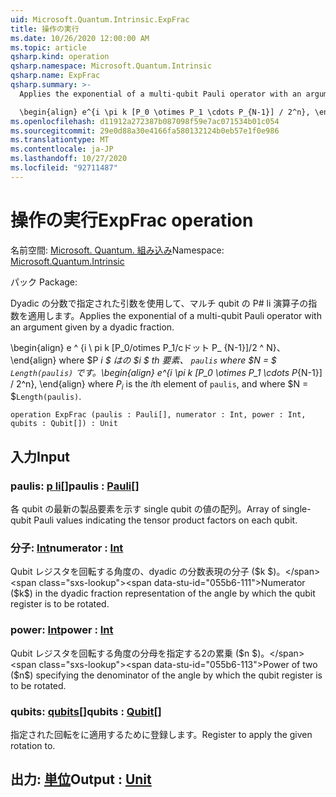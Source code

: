 ```yaml
---
uid: Microsoft.Quantum.Intrinsic.ExpFrac
title: 操作の実行
ms.date: 10/26/2020 12:00:00 AM
ms.topic: article
qsharp.kind: operation
qsharp.namespace: Microsoft.Quantum.Intrinsic
qsharp.name: ExpFrac
qsharp.summary: >-
  Applies the exponential of a multi-qubit Pauli operator with an argument given by a dyadic fraction.

  \begin{align} e^{i \pi k [P_0 \otimes P_1 \cdots P_{N-1}] / 2^n}, \end{align} where $P_i$ is the $i$th element of `paulis`, and where $N = $`Length(paulis)`.
ms.openlocfilehash: d11912a272387b087098f59e7ac071534b01c054
ms.sourcegitcommit: 29e0d88a30e4166fa580132124b0eb57e1f0e986
ms.translationtype: MT
ms.contentlocale: ja-JP
ms.lasthandoff: 10/27/2020
ms.locfileid: "92711487"
---
```

# <a name="expfrac-operation"></a><span data-ttu-id="055b6-102">操作の実行</span><span class="sxs-lookup"><span data-stu-id="055b6-102">ExpFrac operation</span></span>

<span data-ttu-id="055b6-103">名前空間: [Microsoft. Quantum. 組み込み](xref:Microsoft.Quantum.Intrinsic)</span><span class="sxs-lookup"><span data-stu-id="055b6-103">Namespace: [Microsoft.Quantum.Intrinsic](xref:Microsoft.Quantum.Intrinsic)</span></span>

<span data-ttu-id="055b6-104">パック [](https://nuget.org/packages/)</span><span class="sxs-lookup"><span data-stu-id="055b6-104">Package: [](https://nuget.org/packages/)</span></span>


<span data-ttu-id="055b6-105">Dyadic の分数で指定された引数を使用して、マルチ qubit の P# li 演算子の指数を適用します。</span><span class="sxs-lookup"><span data-stu-id="055b6-105">Applies the exponential of a multi-qubit Pauli operator with an argument given by a dyadic fraction.</span></span>

<span data-ttu-id="055b6-106">\begin{align} e ^ {i \ pi k [P_0/otimes P_1/cドット P_ {N-1}]/2 ^ N}、\end{align} where $P _i $ はの $i $ th 要素、 `paulis` where $N = $ `Length(paulis)` です。</span><span class="sxs-lookup"><span data-stu-id="055b6-106">\begin{align} e^{i \pi k [P_0 \otimes P_1 \cdots P_{N-1}] / 2^n}, \end{align} where $P_i$ is the $i$th element of `paulis`, and where $N = $`Length(paulis)`.</span></span>

```qsharp
operation ExpFrac (paulis : Pauli[], numerator : Int, power : Int, qubits : Qubit[]) : Unit
```


## <a name="input"></a><span data-ttu-id="055b6-107">入力</span><span class="sxs-lookup"><span data-stu-id="055b6-107">Input</span></span>

### <a name="paulis--pauli"></a><span data-ttu-id="055b6-108">paulis: [p li](xref:microsoft.quantum.lang-ref.pauli)[]</span><span class="sxs-lookup"><span data-stu-id="055b6-108">paulis : [Pauli](xref:microsoft.quantum.lang-ref.pauli)[]</span></span>

<span data-ttu-id="055b6-109">各 qubit の最新の製品要素を示す single qubit の値の配列。</span><span class="sxs-lookup"><span data-stu-id="055b6-109">Array of single-qubit Pauli values indicating the tensor product factors on each qubit.</span></span>


### <a name="numerator--int"></a><span data-ttu-id="055b6-110">分子: [Int](xref:microsoft.quantum.lang-ref.int)</span><span class="sxs-lookup"><span data-stu-id="055b6-110">numerator : [Int](xref:microsoft.quantum.lang-ref.int)</span></span>

<span data-ttu-id="055b6-111">Qubit レジスタを回転する角度の、dyadic の分数表現の分子 ($k $)。</span><span class="sxs-lookup"><span data-stu-id="055b6-111">Numerator ($k$) in the dyadic fraction representation of the angle by which the qubit register is to be rotated.</span></span>


### <a name="power--int"></a><span data-ttu-id="055b6-112">power: [Int](xref:microsoft.quantum.lang-ref.int)</span><span class="sxs-lookup"><span data-stu-id="055b6-112">power : [Int](xref:microsoft.quantum.lang-ref.int)</span></span>

<span data-ttu-id="055b6-113">Qubit レジスタを回転する角度の分母を指定する2の累乗 ($n $)。</span><span class="sxs-lookup"><span data-stu-id="055b6-113">Power of two ($n$) specifying the denominator of the angle by which the qubit register is to be rotated.</span></span>


### <a name="qubits--qubit"></a><span data-ttu-id="055b6-114">qubits: [qubits](xref:microsoft.quantum.lang-ref.qubit)[]</span><span class="sxs-lookup"><span data-stu-id="055b6-114">qubits : [Qubit](xref:microsoft.quantum.lang-ref.qubit)[]</span></span>

<span data-ttu-id="055b6-115">指定された回転をに適用するために登録します。</span><span class="sxs-lookup"><span data-stu-id="055b6-115">Register to apply the given rotation to.</span></span>



## <a name="output--unit"></a><span data-ttu-id="055b6-116">出力: [単位](xref:microsoft.quantum.lang-ref.unit)</span><span class="sxs-lookup"><span data-stu-id="055b6-116">Output : [Unit](xref:microsoft.quantum.lang-ref.unit)</span></span>

